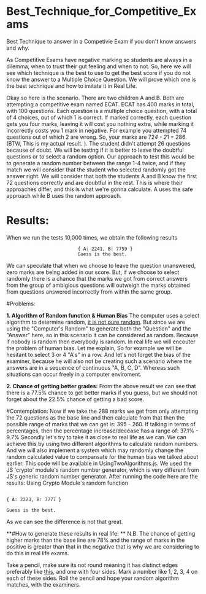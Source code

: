 # Best_Technique_for_Competitive_Exams
Best Technique to answer in a Competivie Exam if you don't know answers and why. 

As Competitive Exams have negative marking so students are always in a dilemma, when to trust their gut feeling and when to not. So, here we will see which technique is the best to use to get the best score if you do not know the answer to a Multiple Choice Question. We will prove which one is the best technique and how to imitate it in Real Life. 



Okay so here is the scenario. There are two children A and B. Both are attempting a competitive exam named ECAT. ECAT has 400 marks in total, with 100 questions. Each question is a multiple choice question, with a total of 4 choices, out of which 1 is correct. If marked correctly, each question gets you four marks, leaving it will cost you nothing extra, while marking it incorrectly costs you 1 mark in negative. For example you attempted 74 questions out of which 2 are wrong. So, your marks are        72*4 - 2*1 = 286. (BTW, This is my actual result. ). The student didn't attempt 26 questions because of doubt.
We will be testing if it is better to leave the doubtful questions or to select a random option. 
Our approach to test this would be to generate a random number between the range 1-4 twice, and if they match we will consider that the student who selected randomly got the answer right. 
We will consider that both the students A and B know the first 72 questions correctly and are doubtful in the rest. This is where their approaches differ, and this is what we're gonna calculate. A uses the safe approach while B uses the random approach. 





 # **Results:**

  When we run the tests 10,000 times, we obtain the following results

                              { A: 2241, B: 7759 }
                              Guess is the best.
We can speculate that when we choose to leave the question unanswered, zero marks are being added in our score. But, if we choose to select randomly there is a chance that the marks we got from correct answers from the group of ambigious questions will outweigh the marks obtained from questions answered incorrectly from within the same group. 

#Problems: 

**1. Algorithm of Random function & Human Bias**
  The computer uses a select algorithm to determine random, [it is not pure random]([url](https://slate.com/technology/2022/06/bridle-ways-of-being-excerpt-computer-randomness.html)https://slate.com/technology/2022/06/bridle-ways-of-being-excerpt-computer-randomness.html). But since we are using the "Computer's Random" to generate both the "Question" and the "Answer" here, so in this scenario it can be considered as random. Because if nobody is random then everybody is random. 
  In real life we will encouter the problem of human bias. Let me explain, So for example we will be hesitant to select 3 or 4 "A's" in a row. And let's not forget the bias of the examiner, because he will also not be creating such a scenario where the answers are in a sequence of continuous "A, B, C, D". Whereas such situations can occur freely in a computer enviroment. 

**2. Chance of getting better grades:**
  From the above result we can see that there is a 77.5% chance to get better marks if you guess, but we should not forget about the 22.5% chance of getting a bad score. 


#Contemplation: 
  Now if we take the 288 marks we get from only attempting the 72 questions as the base line and then calculate from that then the possible range of marks that we can get is: 395 - 260. If talking in terms of percentages, then the percentage increase/decease has a range of: 37.1% - 9.7%
  Secondly let's try to take it as close to real life as we can. We can achieve this by using two different algorithms to calculate random numbers. And we will also implement a system which may randomly change the random calculated value to compansate for the human bias we talked about earlier. This code will be available in UsingTwoAlgorithms.js. 
  We used the JS 'crypto' module's random number generator, which is very different from JS's generic random number generator. 
  After running the code here are the results:
  Using Crypto Module`s random function
  
                                                                             { A: 2223, B: 7777 }
                                                                              Guess is the best. 

 As we can see the difference is not that great.

 **#How to generate these results in real life: **
  N.B. The chance of getting higher marks than the base line are 78% and the range of marks in the positive is greater than that in the negative that is why we are considering to do this in real life exams. 

  Take a pencil, make sure its not round meaning it has distinct edges preferably like [this]([url](https://encrypted-tbn0.gstatic.com/images?q=tbn:ANd9GcQa2xczUICj_CK0zL8ftMlPgOFmZj8B4fU9Cg&usqp=CAU)https://encrypted-tbn0.gstatic.com/images?q=tbn:ANd9GcQa2xczUICj_CK0zL8ftMlPgOFmZj8B4fU9Cg&usqp=CAU), and one with four sides. Mark a number like 1, 2, 3, 4 on each of these sides. Roll the pencil and hope your random algorithm matches, with the examiners.
